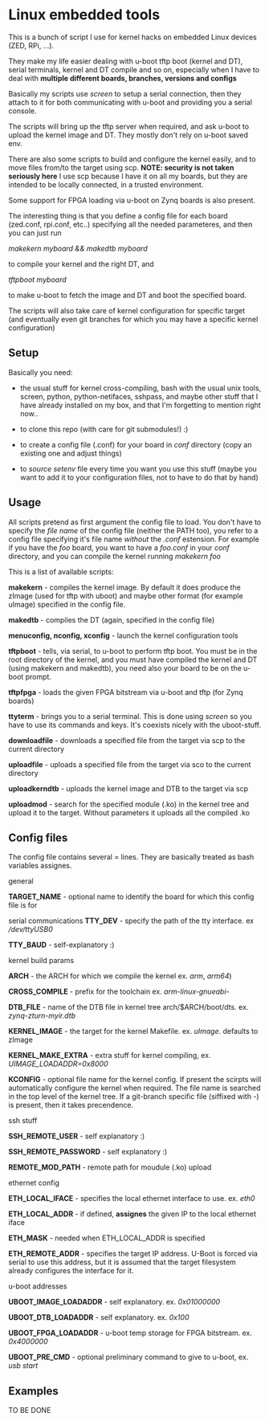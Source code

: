 Linux embedded tools
=====================

This is a bunch of script I use for kernel hacks on embedded Linux devices (ZED, RPi, ...).

They make my life easier dealing with u-boot tftp boot (kernel and DT), serial terminals,
kernel and DT compile and so on, especially when I have to deal with **multiple different boards, branches, versions and configs**

Basically my scripts use *screen* to setup a serial connection, then they attach to it
for both communicating with u-boot and providing you a serial console.

The scripts will bring up the tftp server when required, and ask u-boot to upload the
kernel image and DT. They mostly don't rely on u-boot saved env.

There are also some scripts to build and configure the kernel easily, and to move files from/to the target using scp. **NOTE: security is not taken seriously here** I use scp because I have it on all my boards, but they are intended to be locally connected, in a trusted environment.

Some support for FPGA loading via u-boot on Zynq boards is also present.

The interesting thing is that you define a config file for each board
(zed.conf, rpi.conf, etc..) specifying all the needed parameteres, and then you can
just run

*makekern myboard && makedtb myboard*

to compile your kernel and the right DT, and

*tftpboot myboard*

to make u-boot to fetch the image and DT and boot the specified board.

The scripts will also take care of kernel configuration for specific target (and eventually even git branches for which you may have a specific kernel configuration)

Setup
-----

Basically you need:

- the usual stuff for kernel cross-compiling, bash with the usual unix tools, screen, python, python-netifaces, sshpass, and maybe other stuff that I have already installed on my box, and that I'm forgetting to mention right now..

- to clone this repo (with care for git submodules!) :)

- to create a config file (.conf) for your board in *conf* directory (copy an existing one and adjust things)

- to _source_ *setenv* file every time you want you use this stuff (maybe you want to add it to your configuration files, not to have to do that by hand)

Usage
-----

All scripts pretend as first argument the config file to load. You don't have to specify the *file name* of the config file (neither the PATH too), you refer to a config file specifying it's file name *without* the *.conf* estension. For example if you have the *foo* board, you want to have a *foo.conf* in your *conf* directory, and you can compile the kernel running *makekern foo*

This is a list of available scripts:

**makekern** - compiles the kernel image. By default it does produce the zImage (used for tftp with uboot) and maybe other format (for example uImage) specified in the config file.

**makedtb** - compiles the DT (again, specified in the config file)

**menuconfig, nconfig, xconfig** - launch the kernel configuration tools

**tftpboot** - tells, via serial, to u-boot to perform tftp boot. You must be in the root directory of the kernel, and you must have compiled the kernel and DT (using makekern and makedtb), you need also your board to be on the u-boot prompt.

**tftpfpga** - loads the given FPGA bitstream via u-boot and tftp (for Zynq boards)

**ttyterm** - brings you to a serial terminal. This is done using *screen* so you have to use its commands and keys. It's coexists nicely with the uboot-stuff.

**downloadfile** - downloads a specified file from the target via scp to the current directory

**uploadfile** - uploads a specified file from the target via sco to the current directory

**uploadkerndtb** - uploads the kernel image and DTB to the target via scp

**uploadmod** - search for the specified module (.ko) in the kernel tree and upload it to the target. Without parameters it uploads all the compiled .ko

Config files
------------

The config file contains several <KEY>=<value> lines.
They are basically treated as bash variables assignes.

general

**TARGET_NAME** - optional name to identify the board for which this config file is for

serial communications
**TTY_DEV** - specify the path of the tty interface. ex */dev/ttyUSB0*

**TTY_BAUD** - self-explanatory :)

kernel build params

**ARCH** - the ARCH for which we compile the kernel ex. *arm*, *arm64*)

**CROSS_COMPILE** - prefix for the toolchain ex. *arm-linux-gnueabi-*

**DTB_FILE** - name of the DTB file in kernel tree arch/$ARCH/boot/dts. ex. *zynq-zturn-myir.dtb*

**KERNEL_IMAGE** - the target for the kernel Makefile. ex. *uImage*. defaults to zImage

**KERNEL_MAKE_EXTRA** - extra stuff for kernel compiling, ex. *UIMAGE_LOADADDR=0x8000*

**KCONFIG** - optional file name for the kernel config. If present the scirpts will automatically configure the kernel when required. The file name is searched in the top level of the kernel tree. If a git-branch specific file (siffixed with -<branch>) is present, then it takes precendence.

ssh stuff

**SSH_REMOTE_USER** - self explanatory :)

**SSH_REMOTE_PASSWORD** - self explanatory :)

**REMOTE_MOD_PATH** - remote path for moudule (.ko) upload

ethernet config

**ETH_LOCAL_IFACE** - specifies the local ethernet interface to use. ex. *eth0*

**ETH_LOCAL_ADDR** - if defined, **assignes** the given IP to the local ethernet iface

**ETH_MASK** - needed when ETH_LOCAL_ADDR is specified

**ETH_REMOTE_ADDR** - specifies the target IP address. U-Boot is forced via serial to use this address, but it is assumed that the target filesystem already configures the interface for it.

u-boot addresses

**UBOOT_IMAGE_LOADADDR** - self explanatory. ex. *0x01000000*

**UBOOT_DTB_LOADADDR** - self explanatory. ex. *0x100*

**UBOOT_FPGA_LOADADDR** - u-boot temp storage for FPGA bitstream. ex. *0x4000000*

**UBOOT_PRE_CMD** - optional preliminary command to give to u-boot, ex. *usb start*


Examples
--------

TO BE DONE
